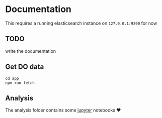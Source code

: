 # Documentation

This requires a running elasticsearch instance on ```127.0.0.1:9200``` for now

## TODO

write the documentation

## Get DO data

```
cd app
npm run fetch
```

## Analysis

The analysis folder contains some [jupyter](https://jupyter.org/) notebooks  ❤️
